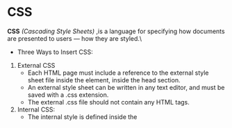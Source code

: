 # CSS
**CSS**  *(Cascading Style Sheets)* ,is a language for specifying how documents are presented to users — how they are styled.\
* Three Ways to Insert CSS:
1. External CSS
    * Each HTML page must include a reference to the external style sheet file inside the <link> element, inside the head section.
    * An external style sheet can be written in any text editor, and must be saved with a .css extension. 
    * The external .css file should not contain any HTML tags.
2. Internal CSS:
    * The internal style is defined inside the <style> element, inside the head section.
3. Inline CSS:
    * To use inline styles, add the style attribute to the relevant element. The style attribute can contain any CSS property.
